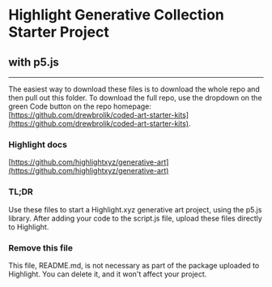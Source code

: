 # Highlight Generative Collection Starter Project

## with p5.js

---

The easiest way to download these files is to download the whole repo and then pull out this folder. To download the full repo, use the dropdown on the green Code button on the repo homepage: [https://github.com/drewbrolik/coded-art-starter-kits](https://github.com/drewbrolik/coded-art-starter-kits).

### Highlight docs
[https://github.com/highlightxyz/generative-art](https://github.com/highlightxyz/generative-art)

### TL;DR
Use these files to start a Highlight.xyz generative art project, using the p5.js library. After adding your code to the script.js file, upload these files directly to Highlight.

### Remove this file
This file, README.md, is not necessary as part of the package uploaded to Highlight. You can delete it, and it won't affect your project.